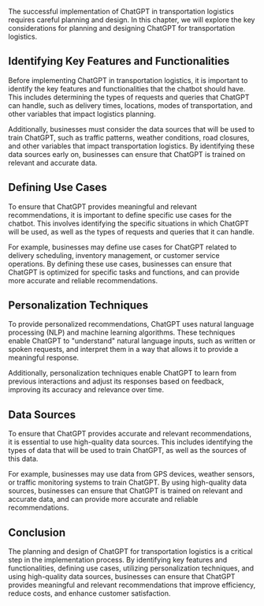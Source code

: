 
The successful implementation of ChatGPT in transportation logistics requires careful planning and design. In this chapter, we will explore the key considerations for planning and designing ChatGPT for transportation logistics.

Identifying Key Features and Functionalities
--------------------------------------------

Before implementing ChatGPT in transportation logistics, it is important to identify the key features and functionalities that the chatbot should have. This includes determining the types of requests and queries that ChatGPT can handle, such as delivery times, locations, modes of transportation, and other variables that impact logistics planning.

Additionally, businesses must consider the data sources that will be used to train ChatGPT, such as traffic patterns, weather conditions, road closures, and other variables that impact transportation logistics. By identifying these data sources early on, businesses can ensure that ChatGPT is trained on relevant and accurate data.

Defining Use Cases
------------------

To ensure that ChatGPT provides meaningful and relevant recommendations, it is important to define specific use cases for the chatbot. This involves identifying the specific situations in which ChatGPT will be used, as well as the types of requests and queries that it can handle.

For example, businesses may define use cases for ChatGPT related to delivery scheduling, inventory management, or customer service operations. By defining these use cases, businesses can ensure that ChatGPT is optimized for specific tasks and functions, and can provide more accurate and reliable recommendations.

Personalization Techniques
--------------------------

To provide personalized recommendations, ChatGPT uses natural language processing (NLP) and machine learning algorithms. These techniques enable ChatGPT to "understand" natural language inputs, such as written or spoken requests, and interpret them in a way that allows it to provide a meaningful response.

Additionally, personalization techniques enable ChatGPT to learn from previous interactions and adjust its responses based on feedback, improving its accuracy and relevance over time.

Data Sources
------------

To ensure that ChatGPT provides accurate and relevant recommendations, it is essential to use high-quality data sources. This includes identifying the types of data that will be used to train ChatGPT, as well as the sources of this data.

For example, businesses may use data from GPS devices, weather sensors, or traffic monitoring systems to train ChatGPT. By using high-quality data sources, businesses can ensure that ChatGPT is trained on relevant and accurate data, and can provide more accurate and reliable recommendations.

Conclusion
----------

The planning and design of ChatGPT for transportation logistics is a critical step in the implementation process. By identifying key features and functionalities, defining use cases, utilizing personalization techniques, and using high-quality data sources, businesses can ensure that ChatGPT provides meaningful and relevant recommendations that improve efficiency, reduce costs, and enhance customer satisfaction.
